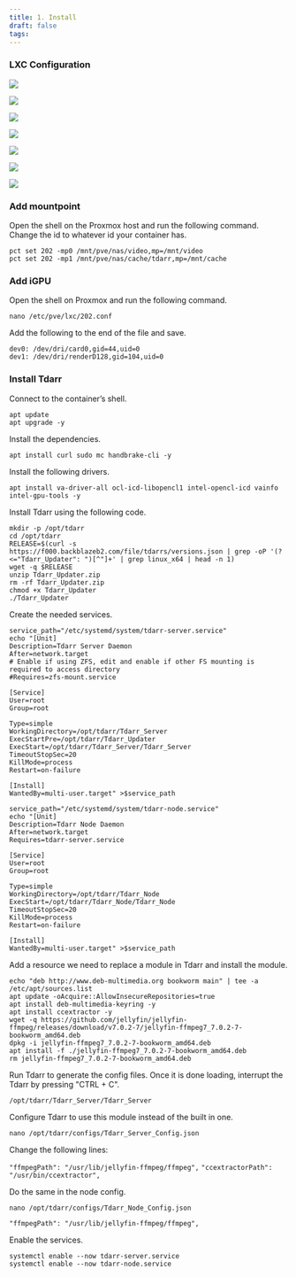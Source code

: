 ```yaml
---
title: 1. Install
draft: false
tags:
---
```

###  LXC Configuration

![](tdarr_install_1.png)

![](tdarr_install_2.png)

![](tdarr_install_3.png)

![](tdarr_install_4.png)

![](tdarr_install_5.png)

![](tdarr_install_6.png)

![](tdarr_install_7.png)

### Add mountpoint

Open the shell on the Proxmox host and run the following command. Change the id to whatever id your container has.

```
pct set 202 -mp0 /mnt/pve/nas/video,mp=/mnt/video
pct set 202 -mp1 /mnt/pve/nas/cache/tdarr,mp=/mnt/cache
```

### Add iGPU

Open the shell on Proxmox and run the following command.

```
nano /etc/pve/lxc/202.conf
```

Add the following to the end of the file and save.

```
dev0: /dev/dri/card0,gid=44,uid=0
dev1: /dev/dri/renderD128,gid=104,uid=0
```
### Install Tdarr

Connect to the container’s shell.

```
apt update
apt upgrade -y
```

Install the dependencies.

```
apt install curl sudo mc handbrake-cli -y
```

Install the following drivers.

```
apt install va-driver-all ocl-icd-libopencl1 intel-opencl-icd vainfo intel-gpu-tools -y
```

Install Tdarr using the following code.

```
mkdir -p /opt/tdarr
cd /opt/tdarr
RELEASE=$(curl -s https://f000.backblazeb2.com/file/tdarrs/versions.json | grep -oP '(?<="Tdarr_Updater": ")[^"]+' | grep linux_x64 | head -n 1)
wget -q $RELEASE
unzip Tdarr_Updater.zip
rm -rf Tdarr_Updater.zip
chmod +x Tdarr_Updater
./Tdarr_Updater
```

Create the needed services.

```
service_path="/etc/systemd/system/tdarr-server.service"
echo "[Unit]
Description=Tdarr Server Daemon
After=network.target
# Enable if using ZFS, edit and enable if other FS mounting is required to access directory
#Requires=zfs-mount.service

[Service]
User=root
Group=root

Type=simple
WorkingDirectory=/opt/tdarr/Tdarr_Server
ExecStartPre=/opt/tdarr/Tdarr_Updater                  
ExecStart=/opt/tdarr/Tdarr_Server/Tdarr_Server
TimeoutStopSec=20
KillMode=process
Restart=on-failure

[Install]
WantedBy=multi-user.target" >$service_path
```

```
service_path="/etc/systemd/system/tdarr-node.service"
echo "[Unit]
Description=Tdarr Node Daemon
After=network.target
Requires=tdarr-server.service

[Service]
User=root
Group=root

Type=simple
WorkingDirectory=/opt/tdarr/Tdarr_Node
ExecStart=/opt/tdarr/Tdarr_Node/Tdarr_Node
TimeoutStopSec=20
KillMode=process
Restart=on-failure

[Install]
WantedBy=multi-user.target" >$service_path
```

Add a resource we need to replace a module in Tdarr and install the module.

```
echo "deb http://www.deb-multimedia.org bookworm main" | tee -a /etc/apt/sources.list
apt update -oAcquire::AllowInsecureRepositories=true
apt install deb-multimedia-keyring -y
apt install ccextractor -y
wget -q https://github.com/jellyfin/jellyfin-ffmpeg/releases/download/v7.0.2-7/jellyfin-ffmpeg7_7.0.2-7-bookworm_amd64.deb
dpkg -i jellyfin-ffmpeg7_7.0.2-7-bookworm_amd64.deb
apt install -f ./jellyfin-ffmpeg7_7.0.2-7-bookworm_amd64.deb
rm jellyfin-ffmpeg7_7.0.2-7-bookworm_amd64.deb
```

Run Tdarr to generate the config files. Once it is done loading, interrupt the Tdarr by pressing "CTRL + C".

```
/opt/tdarr/Tdarr_Server/Tdarr_Server
```

Configure Tdarr to use this module instead of the built in one.

```
nano /opt/tdarr/configs/Tdarr_Server_Config.json
```

Change the following lines:

`"ffmpegPath": "/usr/lib/jellyfin-ffmpeg/ffmpeg",`
`"ccextractorPath": "/usr/bin/ccextractor",`

Do the same in the node config.

```
nano /opt/tdarr/configs/Tdarr_Node_Config.json
```

`"ffmpegPath": "/usr/lib/jellyfin-ffmpeg/ffmpeg",`

Enable the services.

```
systemctl enable --now tdarr-server.service
systemctl enable --now tdarr-node.service
```


